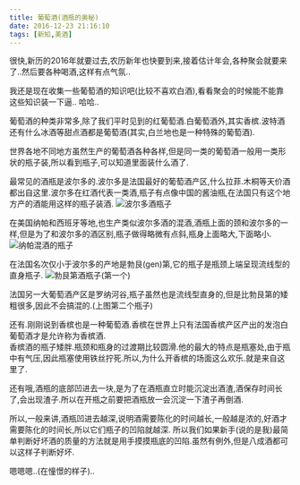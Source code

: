 ```yaml
---
title: 葡萄酒(酒瓶的奥秘)
date: 2016-12-23 21:16:10
tags: [新知,美酒]
---
```

很快,新历的2016年就要过去,农历新年也快要到来,接着估计年会,各种聚会就要来了..然后要各种喝酒,这样有点气氛.. 

我还是现在收集一些葡萄酒的知识吧(比较不喜欢白酒),看看聚会的时候能不能靠这些知识装一下逼.. 哈哈..

葡萄酒的种类非常多,除了我们平时见到的红葡萄酒.白葡萄酒外,其实香槟.波特酒还有什么冰酒等甜点酒都是葡萄酒(其实,白兰地也是一种特殊的葡萄酒).

世界各地不同地方虽然生产的葡萄酒各种各样,但是同一类的葡萄酒一般用一类形状的瓶子装,所以看到瓶子,可以知道里面装什么酒了.

最常见的酒瓶是波尔多的.波尔多是法国最好的葡萄酒产区,什么拉菲.木桐等天价酒都出自这里.波尔多在红酒代表一类酒,瓶子有点像中国的酱油瓶,在法国只有这个地方产的酒能用这样的瓶子装酒.
![波尔多酒瓶子](http://p5.yokacdn.com/pic/life/foods/2014/U404P1T1D927498F62DT20140528165947.jpg)

在美国纳帕和西班牙等地,也生产类似波尔多酒的混酒,酒瓶上面的颈和波尔多的一样,但是为了和波尔多的酒区别,瓶子做得略微有点斜,瓶身上面略大,下面略小.
![纳帕混酒的瓶子](https://cbu01.alicdn.com/img/ibank/2015/577/304/2187403775_1746802266.400x400.jpg)

在法国名次仅小于波尔多的产地是勃艮(gen)第,它的瓶子是瓶颈上端呈现流线型的直身瓶子.
![勃艮第酒瓶子(第一个)](http://n.sinaimg.cn/transform/20141224/awzunex8383856.jpg)

法国另一大葡萄酒产区是罗纳河谷,瓶子虽然也是流线型直身的,但是比勃艮第的矮粗很多,因此不会搞混的.(上图第二个瓶子)

还有.刚刚说到香槟也是一种葡萄酒.香槟在世界上只有法国香槟产区产出的发泡白葡萄酒才是允许称为香槟酒.  
香槟酒的瓶子矮胖.瓶颈和瓶身的过渡期比较圆滑.他的最大的特点是瓶塞处,由于瓶中有气压,因此瓶塞使用铁丝拧死.所以,为什么开香槟的场面这么欢乐.就是来自这里了.

还有哦,酒瓶的底部凹进去一块,是为了在酒瓶直立时能沉淀出酒渣,酒保存时间长了,会出现渣子.所以在开瓶之前要把酒瓶放一会沉淀一下渣子再倒酒.

所以,一般来讲,酒瓶凹进去越深,说明酒需要陈化的时间越长,一般越是浓的,好酒才需要陈化的时间长,所以它们瓶子的凹陷就越深. 所以我们如果新手(说的是我)最简单判断好坏酒的质量的方法就是用手摸摸瓶底的凹陷.虽然有例外,但是八成酒都可以这样子判断好坏.

嗯嗯嗯..(在憧憬的样子)..

